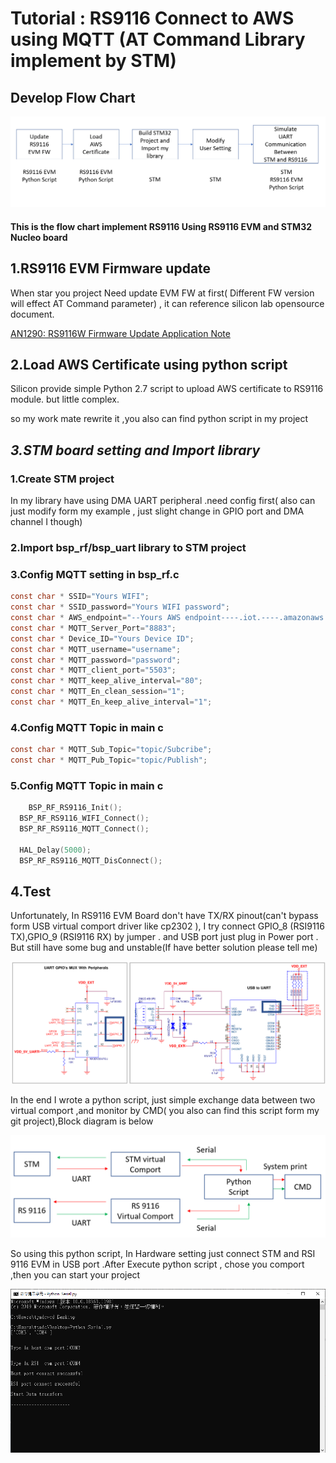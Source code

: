 # Tutorial : RS9116 Connect to AWS using MQTT \(AT Command Library implement by STM\)

## Develop Flow Chart

![ Implement Flow chart](.gitbook/assets/image.png)

#### This is the flow chart implement  RS9116 Using RS9116 EVM and STM32 Nucleo board

##  1.RS9116 EVM Firmware update

When star you project Need  update  EVM FW at first\( Different FW version will effect AT Command parameter\)  , it can reference silicon lab opensource document.

 [AN1290: RS9116W Firmware Update Application Note](https://www.silabs.com/documents/login/application-notes/an1290-rs9116w-firmware-update-application-note.pdf)

## 2.Load AWS Certificate using python script

Silicon provide simple Python 2.7 script to upload AWS certificate to RS9116 module. but little complex.

so my work mate rewrite it ,you also can find python script in my project

## _3.STM board setting and Import library_

### 1.Create STM project 

In my library have using DMA UART peripheral .need config first\( also can just modify form my example , just slight change in GPIO port and DMA channel I though\)

### 2.Import bsp\_rf/bsp\_uart library to STM project

### 3.Config MQTT setting in bsp\_rf.c

```c
const char * SSID="Yours WIFI";
const char * SSID_password="Yours WIFI password";
const char * AWS_endpoint="--Yours AWS endpoint----.iot.----.amazonaws.com";
const char * MQTT_Server_Port="8883";
const char * Device_ID="Yours Device ID";
const char * MQTT_username="username";
const char * MQTT_password="password";
const char * MQTT_client_port="5503";
const char * MQTT_keep_alive_interval="80";
const char * MQTT_En_clean_session="1";
const char * MQTT_En_keep_alive_interval="1";
```

### 4.Config MQTT Topic in main c

```c
const char * MQTT_Sub_Topic="topic/Subcribe";
const char * MQTT_Pub_Topic="topic/Publish";
```



### 5.Config MQTT Topic in main c

```c
	BSP_RF_RS9116_Init();
  BSP_RF_RS9116_WIFI_Connect();
  BSP_RF_RS9116_MQTT_Connect();
  
  HAL_Delay(5000);
  BSP_RF_RS9116_MQTT_DisConnect();
```

## 4.Test

Unfortunately, In RS9116 EVM Board don't have TX/RX pinout\(can't bypass form USB virtual comport driver like cp2302 \), I try connect GPIO\_8 \(RSI9116 TX\),GPIO\_9 \(RSI9116 RX\) by jumper . and USB port just plug in Power port . But still have some bug and unstable\(If have better solution please tell me\)

![RS9116 EVM Sch ](.gitbook/assets/image%20%282%29.png)

In the end I wrote a python script, just simple exchange data between two virtual comport ,and monitor by CMD\( you also can find this script form my git project\),Block diagram is below

![Serial data exchange Block diagram ](.gitbook/assets/image%20%283%29.png)

So using this python script, In Hardware setting   just connect STM and RSI 9116 EVM  in USB port .After Execute python script , chose you comport ,then you can start your project

![python script screen shot](.gitbook/assets/image%20%284%29.png)

  


